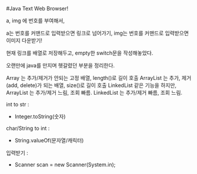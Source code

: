 #Java Text Web Browser!

a, img 에 번호를 부여해서,

a는 번호를 커맨드로 입력받으면 링크로 넘어가기,
img는 번호를 커맨드로 입력받으면 이미지 다운받기!

현재 링크를 배열로 저장해두고, empty한 switch문을 작성해놓았다.

오랜만에 java를 만지며 헷갈렸던 부분을 정리한다.

Array 는 추가/제거가 안되는 고정 배열, length()로 길이 호출
ArrayList 는 추가, 제거(add, delete)가 되는 배열, size()로 길이 호출
LinkedList 같은 기능을 하지만,
ArrayList 는 추가/제거 느림, 조회 빠름.
LinkedList 는 추가/제거 빠름, 조회 느림.

int to str :
* Integer.toString(숫자)

char/String to int :
* String.valueOf(문자열/캐릭터)

입력받기 :
* Scanner scan = new Scanner(System.in);